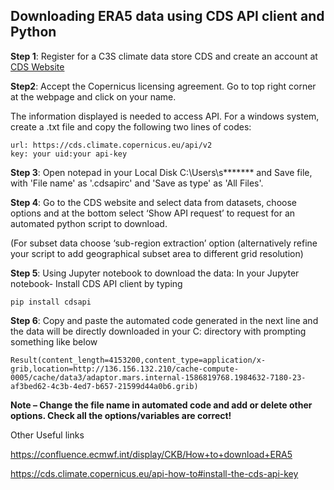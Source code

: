 ## Downloading ERA5 data using CDS API client and Python

**Step 1**: Register for a  C3S climate data store CDS and create an account at [CDS Website](https://cds.climate.copernicus.eu/#!/home)

**Step2**: Accept the Copernicus licensing agreement. Go to top right corner at the webpage and click on your name. 

The information displayed is needed to access API. For a windows system, create a .txt file and copy the following two lines of codes: 
```
url: https://cds.climate.copernicus.eu/api/v2
key: your uid:your api-key
```

**Step 3**: Open notepad in your Local Disk C:\Users\s******* and Save file, with 'File name' as '.cdsapirc' and 'Save as type' as 'All Files'.

**Step 4**: Go to the CDS website and select data from datasets, choose options and at the bottom select ‘Show API request’ to request for an automated python script to download. 

(For subset data choose ‘sub-region extraction’ option (alternatively refine your script to add geographical subset area to different grid resolution)

**Step 5**: Using Jupyter notebook to download the data: In your Jupyter notebook- 
Install CDS API client by typing
```
pip install cdsapi 
``` 

**Step 6**: Copy and paste the automated code generated in the next line and the data will be directly downloaded in your C: directory with prompting something like below

```
Result(content_length=4153200,content_type=application/x-grib,location=http://136.156.132.210/cache-compute-0005/cache/data3/adaptor.mars.internal-1586819768.1984632-7180-23-af3bed62-4c3b-4ed7-b657-21599d44a0b6.grib)
```

**Note – Change the file name in automated code and add or delete other options. Check all the options/variables are correct!**

Other Useful links

https://confluence.ecmwf.int/display/CKB/How+to+download+ERA5

https://cds.climate.copernicus.eu/api-how-to#install-the-cds-api-key
